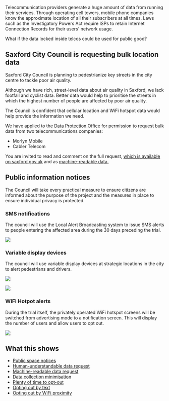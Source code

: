Telecommunication providers generate a huge amount of data from running their services. Through operating cell towers, mobile phone companies know the approximate location of all their subscribers at all times. Laws such as the Investigatory Powers Act require ISPs to retain Internet Connection Records for their users' network usage.

What if the data locked inside telcos could be used for public good?


## Saxford City Council is requesting bulk location data

Saxford City Council is planning to pedestrianize key streets in the city centre to tackle poor air quality.

Although we have rich, street-level data about air quality in Saxford, we lack footfall and cyclist data. Better data would help to prioritise the streets in which the highest number of people are affected by poor air quality.

The Council is confident that cellular location and WiFi hotspot data would help provide the information we need.

We have applied to the [Data Protection Office](#) for permission to request bulk data from two telecommunications companies:

* Morlyn Mobile
* Cabler Telecom

You are invited to read and comment on the full request, [which is available on saxford.gov.uk](https://gist.github.com/paulfurley/21ac195a66803588a27870f634dfef02#file-collection_request-md) and as [machine-readable data.](https://gist.githubusercontent.com/paulfurley/21ac195a66803588a27870f634dfef02/raw/75910d4dd41091f1fd7e49636169c0e09957b76c/collection_request.json)

## Public information notices

The Council will take every practical measure to ensure citizens are informed about the purpose of the project and the measures in place to ensure individual privacy is protected.

### SMS notifications

The council will use the Local Alert Broadcasting system to issue SMS alerts to people entering the affected area during the 30 days preceding the trial.

![](https://s3-eu-west-1.amazonaws.com/projectsbyif.com/longform/openapis.projectsbyif.com/data-for-research-campaigns-1.png)

### Variable display devices

The council will use variable display devices at strategic locations in the city to alert pedestrians and drivers.

![](https://s3-eu-west-1.amazonaws.com/projectsbyif.com/longform/openapis.projectsbyif.com/data-for-research-campaigns-2.png)

![](https://s3-eu-west-1.amazonaws.com/projectsbyif.com/longform/openapis.projectsbyif.com/data-for-research-campaigns-3.png)

### WiFi Hotpot alerts

During the trial itself, the privately operated WiFi hotspot screens will be switched from advertising mode to a notification screen. This will display the number of users and allow users to opt out.

![](https://s3-eu-west-1.amazonaws.com/projectsbyif.com/longform/openapis.projectsbyif.com/data-for-research-campaigns-4.png)

## What this shows

* [Public space notices](#publicspacenotices)
* [Human-understandable data request](#humanunderstandabledatarequest)
* [Machine-readable data request](#machinereadabledatarequest)
* [Data collection minimisation](#datacollectionminimisation)
* [Plenty of time to opt-out](#plentyoftimetooptout)
* [Opting out by text](#optingoutbytext)
* [Opting out by WiFi proximity](#optingoutbywifiproximity)
